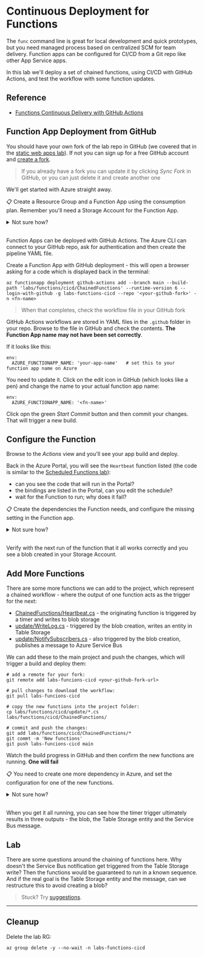 # Continuous Deployment for Functions

The `func` command line is great for local development and quick prototypes, but you need managed process based on centralized SCM for team delivery. Function apps can be configured for CI/CD from a Git repo like other App Service apps.

In this lab we'll deploy a set of chained functions, using CI/CD with GitHub Actions, and test the workflow with some function updates.

## Reference

- [Functions Continuous Delivery with GitHub Actions](https://learn.microsoft.com/en-us/azure/azure-functions/functions-how-to-github-actions?tabs=dotnet)

## Function App Deployment from GitHub

You should have your own fork of the lab repo in GitHub (we covered that in the [static web apps lab](/labs/appservice-static/README.md)). If not you can sign up for a free GitHub account and [create a fork](https://github.com/courselabs/azure/fork).

> If you already have a fork you can update it by clicking _Sync Fork_ in GitHub, or you can just delete it and create another one

We'll get started with Azure straight away. 

📋 Create a Resource Group and a Function App using the consumption plan. Remember you'll need a Storage Account for the Function App.

<details>
  <summary>Not sure how?</summary>

Nothing much new here:

```
az group create -n labs-functions-cicd --tags courselabs=azure -l eastus

az storage account create -g labs-functions-cicd --sku Standard_LRS -l eastus -n <sa-name>

az functionapp create -g labs-functions-cicd  --runtime dotnet --functions-version 4 --consumption-plan-location eastus --storage-account <sa-name> -n <fn-name>
```

</details><br/>


Function Apps can be deployed with GitHub Actions. The Azure CLI can connect to your GitHub repo, ask for authentication and then create the pipeline YAML file.

Create a Function App with GitHub deployment - this will open a browser asking for a code which is displayed back in the terminal:

```
az functionapp deployment github-actions add --branch main --build-path 'labs/functions/cicd/ChainedFunctions' --runtime-version 6 --login-with-github -g labs-functions-cicd --repo '<your-github-fork>' -n <fn-name> 
```

> When that completes, check the workflow file in your GitHub fork

GitHub Actions workflows are stored in YAML files in the `.github` folder in your repo. Browse to the file in GitHub and check the contents. **The Function App name may not have been set correctly**. 

If it looks like this:

```
env:
  AZURE_FUNCTIONAPP_NAME: 'your-app-name'   # set this to your function app name on Azure
```

You need to update it. Click on the edit icon in GitHub (which looks like a pen) and change the name to your actual function app name:

```
env:
  AZURE_FUNCTIONAPP_NAME: '<fn-name>'
```

Click opn the green _Start Commit_ button and then commit your changes. That will trigger a new build.

## Configure the Function

Browse to the _Actions_ view and you'll see your app build and deploy.

Back in the Azure Portal, you will see the `Heartbeat` function listed (the code is similar to the [Scheduled Functions lab](/labs/functions/timer/README.md)):

- can you see the code that will run in the Portal?
- the bindings are listed in the Portal, can you edit the schedule?
- wait for the Function to run; why does it fail?

📋 Create the dependencies the Function needs, and configure the missing setting in the Function app.

<details>
  <summary>Not sure how?</summary>

The Function expects a separate storage account where it will write blobs. You need to create that and set the connection string in the app setting for the Function.

The bindings view for the Function tells you the configuration setting name that you need.

</details><br/>

Verify with the next run of the function that it all works correctly and you see a blob created in your Storage Account.

## Add More Functions

There are some more functions we can add to the project, which represent a chained workflow - where the output of one function acts as the trigger for the next:

- [ChainedFunctions/Heartbeat.cs](/labs/functions/cicd/ChainedFunctions/Heartbeat.cs) - the originating function is triggered by a timer and writes to blob storage
- [update/WriteLog.cs](/labs/functions/cicd/update/WriteLog.cs) - triggered by the blob creation, writes an entity in Table Storage
- [update/NotifySubscribers.cs](/labs/functions/cicd/update/NotifySubscribers.cs) - also triggered by the blob creation, publishes a message to Azure Service Bus

We can add these to the main project and push the changes, which will trigger a build and deploy them:

```
# add a remote for your fork:
git remote add labs-funcions-cicd <your-github-fork-url>

# pull changes to download the workflow:
git pull labs-funcions-cicd

# copy the new functions into the project folder:
cp labs/functions/cicd/update/*.cs labs/functions/cicd/ChainedFunctions/

# commit and push the changes:
git add labs/functions/cicd/ChainedFunctions/*
git commt -m 'New functions'
git push labs-funcions-cicd main
```

Watch the build progress in GitHub and then confirm the new functions are running. **One will fail**

📋 You need to create one more dependency in Azure, and set the configuration for one of the new functions.

<details>
  <summary>Not sure how?</summary>

The new Function writes a message to a Service Bus Queue - you need to create the namespace and the queue, then set the connection string as a Function App setting.

The bindings view for the Function tells you the configuration setting name that you need.

</details><br/>

When you get it all running, you can see how the timer trigger ultimately results in three outputs - the blob, the Table Storage entity and the Service Bus message.

## Lab

There are some questions around the chaining of functions here. Why doesn't the Service Bus notification get triggered from the Table Storage write? Then the functions would be guaranteed to run in a known sequence. And if the real goal is the Table Storage entity and the message, can we restructure this to avoid creating a blob?


> Stuck? Try [suggestions](suggestions.md).

___

## Cleanup

Delete the lab RG:

```
az group delete -y --no-wait -n labs-functions-cicd
```
